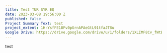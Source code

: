 ```yaml
---
title: Test TUR SYR EQ
date: 2023-03-08 19:56:00 Z
published: false
Project Summary Text: test
project_extent: 1H-YsfFE18Pv0pGrnAPAeGtL91tfaJT8u
Google Drive: https://drive.google.com/drive/u/1/folders/1XLIMF8Cv_fWtBDzv8sk95KpGfdW58qze
---
```


test